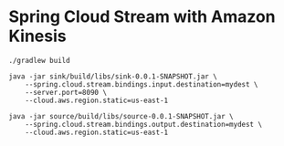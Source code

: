 Spring Cloud Stream with Amazon Kinesis
===

```shell
./gradlew build
```

```shell
java -jar sink/build/libs/sink-0.0.1-SNAPSHOT.jar \ 
    --spring.cloud.stream.bindings.input.destination=mydest \
    --server.port=8090 \
    --cloud.aws.region.static=us-east-1
```

```shell
java -jar source/build/libs/source-0.0.1-SNAPSHOT.jar \
    --spring.cloud.stream.bindings.output.destination=mydest \
    --cloud.aws.region.static=us-east-1
```